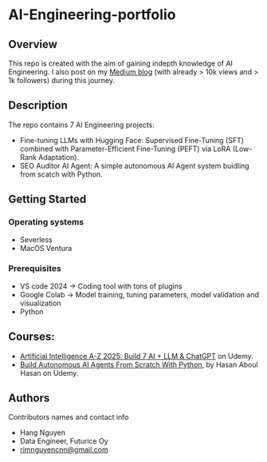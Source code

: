 # AI-Engineering-portfolio

## Overview

This repo is created with the aim of gaining indepth knowledge of AI Engineering.
I also post on my [Medium blog](https://hangmortimer.medium.com/) (with already > 10k views and > 1k followers) during this journey. 


## Description

The repo contains 7 AI Engineering projects:
- Fine-tuning LLMs with Hugging Face: Supervised Fine-Tuning (SFT) combined with Parameter-Efficient Fine-Tuning (PEFT) via LoRA (Low-Rank Adaptation).
- SEO Auditor AI Agent: A simple autonomous AI Agent system buidling from scatch with Python.

## Getting Started

### Operating systems

* Severless
* MacOS Ventura

### Prerequisites

* VS code 2024 -> Coding tool with tons of plugins
* Google Colab -> Model training, tuning parameters, model validation and visualization
* Python

## Courses:
- [Artificial Intelligence A-Z 2025: Build 7 AI + LLM & ChatGPT](https://www.udemy.com/course/machinelearning/?couponCode=KEEPLEARNING) on Udemy.
- [Build Autonomous AI Agents From Scratch With Python](https://www.udemy.com/course/build-autonomous-ai-agents-from-scratch-with-python/?couponCode=25BBPMXINACTIVE), by Hasan Aboul Hasan on Udemy.

## Authors

Contributors names and contact info

* Hang Nguyen 
* Data Engineer, Futurice Oy
* rimnguyencnn@gmail.com


